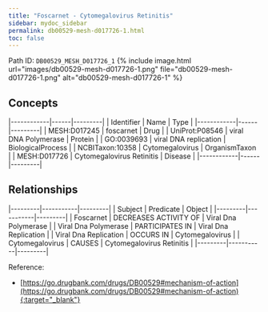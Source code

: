 ```yaml
---
title: "Foscarnet - Cytomegalovirus Retinitis"
sidebar: mydoc_sidebar
permalink: db00529-mesh-d017726-1.html
toc: false 
---
```



Path ID: `DB00529_MESH_D017726_1`
{% include image.html url="images/db00529-mesh-d017726-1.png" file="db00529-mesh-d017726-1.png" alt="db00529-mesh-d017726-1" %}

## Concepts

|------------|------|---------|
| Identifier | Name | Type    |
|------------|------|---------|
| MESH:D017245 | foscarnet | Drug |
| UniProt:P08546 | viral DNA Polymerase | Protein |
| GO:0039693 | viral DNA replication | BiologicalProcess |
| NCBITaxon:10358 | Cytomegalovirus | OrganismTaxon |
| MESH:D017726 | Cytomegalovirus Retinitis | Disease |
|------------|------|---------|

## Relationships

|---------|-----------|---------|
| Subject | Predicate | Object  |
|---------|-----------|---------|
| Foscarnet | DECREASES ACTIVITY OF | Viral Dna Polymerase |
| Viral Dna Polymerase | PARTICIPATES IN | Viral Dna Replication |
| Viral Dna Replication | OCCURS IN | Cytomegalovirus |
| Cytomegalovirus | CAUSES | Cytomegalovirus Retinitis |
|---------|-----------|---------|

Reference:
  - [https://go.drugbank.com/drugs/DB00529#mechanism-of-action](https://go.drugbank.com/drugs/DB00529#mechanism-of-action){:target="_blank"}
